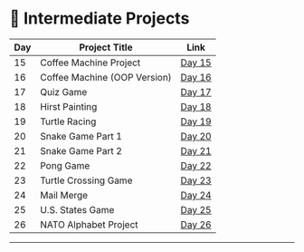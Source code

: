 # 📅 Intermediate Projects

| Day | Project Title                   | Link                      |
|-----|---------------------------------|---------------------------|
| 15  | Coffee Machine Project          | [Day 15](d15/README.md)   |
| 16  | Coffee Machine (OOP Version)    | [Day 16](d16/README.md)   |
| 17  | Quiz Game                       | [Day 17](d17/README.md)   |
| 18  | Hirst Painting                  | [Day 18](d18/README.md)   |
| 19  | Turtle Racing                   | [Day 19](d19/README.md)   |
| 20  | Snake Game Part 1               | [Day 20](d20/README.md)   |
| 21  | Snake Game Part 2               | [Day 21](d21/README.md)   |
| 22  | Pong Game                       | [Day 22](d22/README.md)   |
| 23  | Turtle Crossing Game            | [Day 23](d23/README.md)   |
| 24  | Mail Merge                      | [Day 24](d24/README.md)   |
| 25  | U.S. States Game                | [Day 25](d25/README.md)   |
| 26  | NATO Alphabet Project           | [Day 26](d26/README.md)   |





---